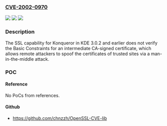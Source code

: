 ### [CVE-2002-0970](https://cve.mitre.org/cgi-bin/cvename.cgi?name=CVE-2002-0970)
![](https://img.shields.io/static/v1?label=Product&message=n%2Fa&color=blue)
![](https://img.shields.io/static/v1?label=Version&message=n%2Fa&color=blue)
![](https://img.shields.io/static/v1?label=Vulnerability&message=n%2Fa&color=brighgreen)

### Description

The SSL capability for Konqueror in KDE 3.0.2 and earlier does not verify the Basic Constraints for an intermediate CA-signed certificate, which allows remote attackers to spoof the certificates of trusted sites via a man-in-the-middle attack.

### POC

#### Reference
No PoCs from references.

#### Github
- https://github.com/chnzzh/OpenSSL-CVE-lib

